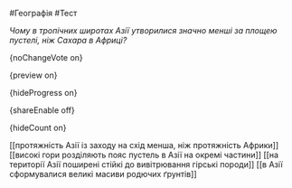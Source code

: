 #Географія #Тест

*Чому в тропічних широтах Азії утворилися значно менші за площею пустелі, ніж Сахара в Африці?*

{noChangeVote on}

{preview on}

{hideProgress on}

{shareEnable off}

{hideCount on}

[[протяжність Азії із заходу на схід менша, ніж протяжність Африки]]
[[високі гори розділяють пояс пустель в Азії на окремі частини]]
[[на території Азії поширені стійкі до вивітрювання гірські породи]]
[[в Азії сформувалися великі масиви родючих ґрунтів]]
